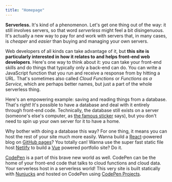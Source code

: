 ```yaml
---
title: "Homepage"
---
```


**Serverless.** It's kind of a phenomenon. Let's get one thing out of the way: it still involves servers, so that word _serverless_ might feel a bit disingenuous. It's actually a new way to pay for and work with servers that, in many cases, is _cheaper_ and _easier_ than buying and managing your own servers.

Web developers of all kinds can take advantage of it, but **this site is particularly interested in how it relates to and helps front-end web developers**. Here's one way to think about it: you can take your front-end skills and do things that typically only a back-end can do. You can write a JavaScript function that you run and receive a response from by hitting a URL. That's sometimes also called _Cloud Functions_ or _Functions as a Service_, which are perhaps better names, but just a part of the whole serverless thing.

Here's an empowering example: saving and reading things from a database. That's right! It's possible to have a database and deal with it entirely through front-end code. Technically, the database still exists on a server (someone's else's computer, as [the famous sticker](/images/there-is-no-cloud.jpg) says), but you don't need to spin up your own server for it to have a home.

Why bother with doing a database this way? For one thing, it means you can host the rest of your site much more easily. Wanna build a [React](https://reactjs.org/)-powered blog on [GitHub pages](https://pages.github.com/)? You totally can! Wanna use the super fast static file host [Netlify](https://www.netlify.com/) to build a [Vue](https://vuejs.org/) powered portfolio site? Do it.

[CodePen](https://codepen.io/) is a part of this brave new world as well. CodePen can be the home of your front-end code that talks to cloud functions and cloud data. Your serverless host in a serverless world! This very site is built statically with [Nunjucks](https://mozilla.github.io/nunjucks/) and hosted on CodePen using [CodePen Projects](https://codepen.io/pro/projects).
